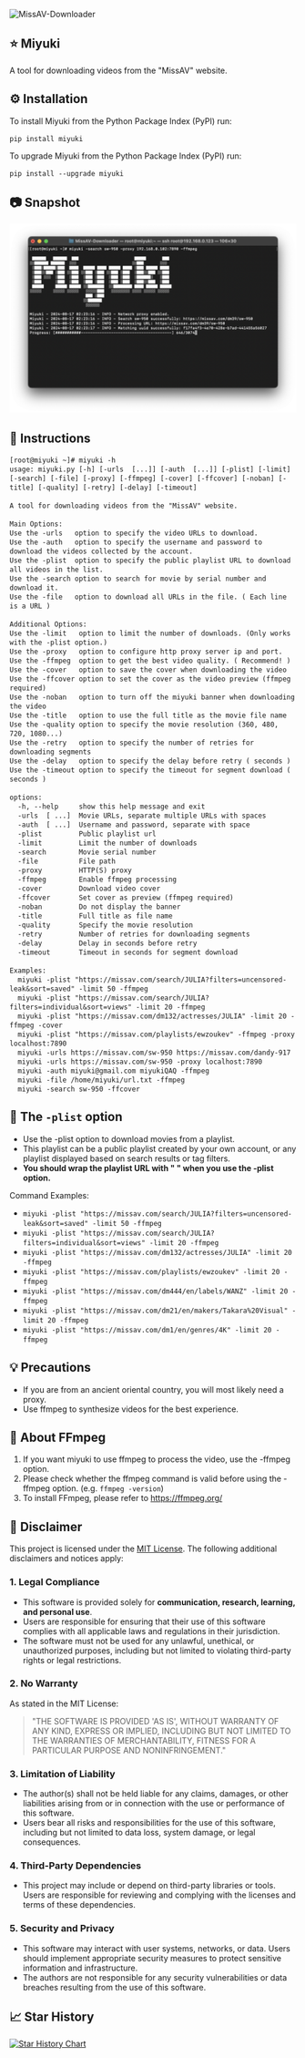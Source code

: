 ![MissAV-Downloader](https://socialify.git.ci/MiyukiQAQ/MissAV-Downloader/image?description=1&font=Inter&forks=1&issues=1&language=1&name=1&owner=1&pattern=Plus&pulls=1&stargazers=1&theme=Auto)

## ⭐️ Miyuki

A tool for downloading videos from the "MissAV" website.

## ⚙️ Installation

To install Miyuki from the Python Package Index (PyPI) run:

```
pip install miyuki
```

To upgrade Miyuki from the Python Package Index (PyPI) run:

```
pip install --upgrade miyuki
```

## 📷 Snapshot

![snapshot.png](https://raw.githubusercontent.com/MiyukiQAQ/MissAV-Downloader/master/resources/readme_pics/snapshot.png)

## 📖 Instructions

```
[root@miyuki ~]# miyuki -h
usage: miyuki.py [-h] [-urls  [...]] [-auth  [...]] [-plist] [-limit] [-search] [-file] [-proxy] [-ffmpeg] [-cover] [-ffcover] [-noban] [-title] [-quality] [-retry] [-delay] [-timeout]

A tool for downloading videos from the "MissAV" website.

Main Options:
Use the -urls   option to specify the video URLs to download.
Use the -auth   option to specify the username and password to download the videos collected by the account.
Use the -plist  option to specify the public playlist URL to download all videos in the list.
Use the -search option to search for movie by serial number and download it.
Use the -file   option to download all URLs in the file. ( Each line is a URL )

Additional Options:
Use the -limit   option to limit the number of downloads. (Only works with the -plist option.)
Use the -proxy   option to configure http proxy server ip and port.
Use the -ffmpeg  option to get the best video quality. ( Recommend! )
Use the -cover   option to save the cover when downloading the video
Use the -ffcover option to set the cover as the video preview (ffmpeg required)
Use the -noban   option to turn off the miyuki banner when downloading the video
Use the -title   option to use the full title as the movie file name
Use the -quality option to specify the movie resolution (360, 480, 720, 1080...)
Use the -retry   option to specify the number of retries for downloading segments
Use the -delay   option to specify the delay before retry ( seconds )
Use the -timeout option to specify the timeout for segment download ( seconds )

options:
  -h, --help     show this help message and exit
  -urls  [ ...]  Movie URLs, separate multiple URLs with spaces
  -auth  [ ...]  Username and password, separate with space
  -plist         Public playlist url
  -limit         Limit the number of downloads
  -search        Movie serial number
  -file          File path
  -proxy         HTTP(S) proxy
  -ffmpeg        Enable ffmpeg processing
  -cover         Download video cover
  -ffcover       Set cover as preview (ffmpeg required)
  -noban         Do not display the banner
  -title         Full title as file name
  -quality       Specify the movie resolution
  -retry         Number of retries for downloading segments
  -delay         Delay in seconds before retry
  -timeout       Timeout in seconds for segment download

Examples:
  miyuki -plist "https://missav.com/search/JULIA?filters=uncensored-leak&sort=saved" -limit 50 -ffmpeg
  miyuki -plist "https://missav.com/search/JULIA?filters=individual&sort=views" -limit 20 -ffmpeg
  miyuki -plist "https://missav.com/dm132/actresses/JULIA" -limit 20 -ffmpeg -cover
  miyuki -plist "https://missav.com/playlists/ewzoukev" -ffmpeg -proxy localhost:7890
  miyuki -urls https://missav.com/sw-950 https://missav.com/dandy-917
  miyuki -urls https://missav.com/sw-950 -proxy localhost:7890
  miyuki -auth miyuki@gmail.com miyukiQAQ -ffmpeg
  miyuki -file /home/miyuki/url.txt -ffmpeg
  miyuki -search sw-950 -ffcover
```

## 💬 The ```-plist``` option

- Use the -plist option to download movies from a playlist.
- This playlist can be a public playlist created by your own account, or any playlist displayed based on search results or tag filters.
- **You should wrap the playlist URL with " " when you use the -plist option.**

Command Examples:
- ```miyuki -plist "https://missav.com/search/JULIA?filters=uncensored-leak&sort=saved" -limit 50 -ffmpeg```
- ```miyuki -plist "https://missav.com/search/JULIA?filters=individual&sort=views" -limit 20 -ffmpeg```
- ```miyuki -plist "https://missav.com/dm132/actresses/JULIA" -limit 20 -ffmpeg```
- ```miyuki -plist "https://missav.com/playlists/ewzoukev" -limit 20 -ffmpeg```
- ```miyuki -plist "https://missav.com/dm444/en/labels/WANZ" -limit 20 -ffmpeg```
- ```miyuki -plist "https://missav.com/dm21/en/makers/Takara%20Visual" -limit 20 -ffmpeg```
- ```miyuki -plist "https://missav.com/dm1/en/genres/4K" -limit 20 -ffmpeg```

## 💡 Precautions

- If you are from an ancient oriental country, you will most likely need a proxy.
- Use ffmpeg to synthesize videos for the best experience.

## 👀 About FFmpeg

1. If you want miyuki to use ffmpeg to process the video, use the -ffmpeg option.
2. Please check whether the ffmpeg command is valid before using the -ffmpeg option. (e.g. ```ffmpeg -version```)
3. To install FFmpeg, please refer to https://ffmpeg.org/

## 📄 Disclaimer

This project is licensed under the [MIT License](LICENSE). The following additional disclaimers and notices apply:

### 1. Legal Compliance
- This software is provided solely for **communication, research, learning, and personal use**.  
- Users are responsible for ensuring that their use of this software complies with all applicable laws and regulations in their jurisdiction.  
- The software must not be used for any unlawful, unethical, or unauthorized purposes, including but not limited to violating third-party rights or legal restrictions.

### 2. No Warranty
As stated in the MIT License:  
> "THE SOFTWARE IS PROVIDED 'AS IS', WITHOUT WARRANTY OF ANY KIND, EXPRESS OR IMPLIED, INCLUDING BUT NOT LIMITED TO THE WARRANTIES OF MERCHANTABILITY, FITNESS FOR A PARTICULAR PURPOSE AND NONINFRINGEMENT."

### 3. Limitation of Liability
- The author(s) shall not be held liable for any claims, damages, or other liabilities arising from or in connection with the use or performance of this software.  
- Users bear all risks and responsibilities for the use of this software, including but not limited to data loss, system damage, or legal consequences.

### 4. Third-Party Dependencies
- This project may include or depend on third-party libraries or tools. Users are responsible for reviewing and complying with the licenses and terms of these dependencies.

### 5. Security and Privacy
- This software may interact with user systems, networks, or data. Users should implement appropriate security measures to protect sensitive information and infrastructure.  
- The authors are not responsible for any security vulnerabilities or data breaches resulting from the use of this software.

## 📈 Star History

[![Star History Chart](https://api.star-history.com/svg?repos=MiyukiQAQ/MissAV-Downloader&type=Date)](https://star-history.com/#MiyukiQAQ/MissAV-Downloader&Date)
